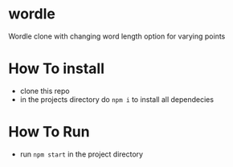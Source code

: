# wordle
Wordle clone with changing word length option for varying points

# How To install
 - clone this repo
 - in the projects directory do `npm i` to install all dependecies

 # How To Run
 - run `npm start` in the project directory


